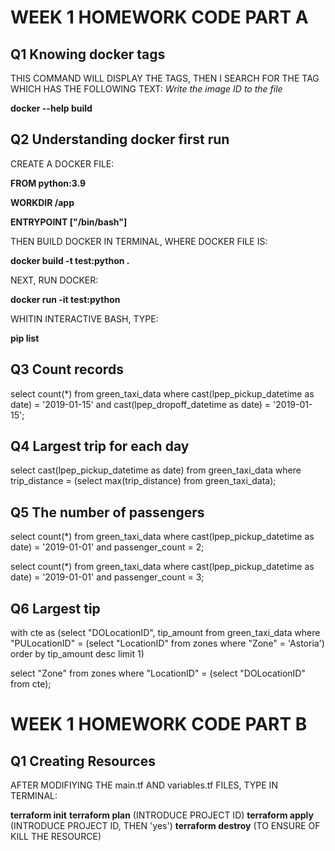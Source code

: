# WEEK 1 HOMEWORK CODE PART A

## Q1 Knowing docker tags

THIS COMMAND WILL DISPLAY THE TAGS, THEN I SEARCH FOR THE TAG WHICH HAS THE FOLLOWING TEXT: *Write the image ID to the file*

**docker --help build**

## Q2 Understanding docker first run

CREATE A DOCKER FILE:

**FROM python:3.9**

**WORKDIR /app**

**ENTRYPOINT ["/bin/bash"]**

THEN BUILD DOCKER IN TERMINAL, WHERE DOCKER FILE IS:

**docker build -t test:python .**

NEXT, RUN DOCKER:

**docker run -it test:python**

WHITIN INTERACTIVE BASH, TYPE:

**pip list**

## Q3 Count records

select count(*) 
from green_taxi_data 
where cast(lpep_pickup_datetime as date) = '2019-01-15' 
and cast(lpep_dropoff_datetime as date) = '2019-01-15';

## Q4 Largest trip for each day

select cast(lpep_pickup_datetime as date) 
from green_taxi_data 
where trip_distance = (select max(trip_distance) 
                       from green_taxi_data);

## Q5 The number of passengers

select count(*) 
from green_taxi_data 
where cast(lpep_pickup_datetime as date) = '2019-01-01' 
and passenger_count = 2;

select count(*) 
from green_taxi_data 
where cast(lpep_pickup_datetime as date) = '2019-01-01' 
and passenger_count = 3;

## Q6 Largest tip

with cte as (select "DOLocationID", tip_amount 
             from green_taxi_data 
             where "PULocationID" = (select "LocationID" 
                                     from zones 
                                     where "Zone" = 'Astoria')
             order by tip_amount desc 
             limit 1)

select "Zone" from zones where "LocationID" = (select "DOLocationID" 
                                               from cte);
                                               
                                               
# WEEK 1 HOMEWORK CODE PART B

## Q1 Creating Resources

AFTER MODIFIYING THE main.tf AND variables.tf FILES, TYPE IN TERMINAL:

**terraform init**
**terraform plan** (INTRODUCE PROJECT ID)
**terraform apply**   (INTRODUCE PROJECT ID, THEN 'yes')
**terraform destroy** (TO ENSURE OF KILL THE RESOURCE)






